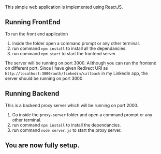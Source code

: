 This simple web application is implemented using ReactJS.

## Running FrontEnd

To run the front end application
  1) Inside the folder open a command prompt or any other terminal.
  2) run command `npm install` to install all the dependancies.
  3) run command `npm start` to start the frontend server.
  
The server will be running on port 3000. Allthough you can run the frontend on different port, Since I have given Redirect URI as `http://localhost:3000/auth/linkedin/callback` in my LinkedIn app, the server should be running on port 3000.

## Running Backend

This is a backend proxy server which will be running on port 2000.
 1) Go inside the `proxy-server` folder and open a command prompt or any other terminal.
 2) run command `npm install` to install the dependancies.
 3) run command `node server.js` to start the proxy server.
 
## You are now fully setup. 
